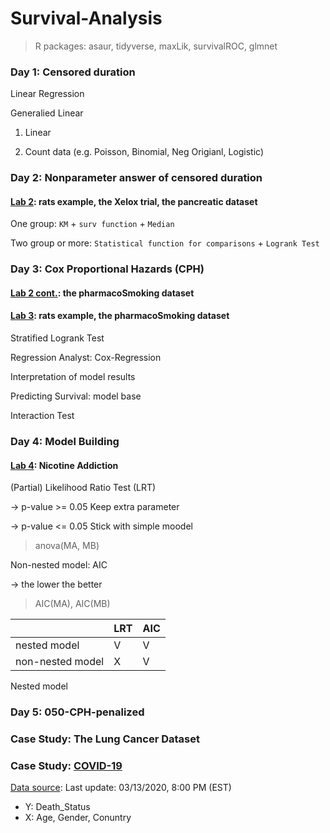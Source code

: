 # Survival-Analysis

> R packages: asaur, tidyverse, maxLik, survivalROC, glmnet
  
### Day 1: Censored duration

Linear Regression

Generalied Linear

1. Linear
  
2. Count data (e.g. Poisson, Binomial, Neg Origianl, Logistic)

### Day 2: Nonparameter answer of censored duration

#### [Lab 2](https://github.com/wulinghsuan/Survival-Analysis/blob/master/020-nonparam.pdf): rats example, the Xelox trial, the pancreatic dataset

One group: `KM` + `surv function` + `Median`

Two group or more: `Statistical function for comparisons` + `Logrank Test`

### Day 3: Cox Proportional Hazards (CPH)

#### [Lab 2 cont.](https://github.com/wulinghsuan/Survival-Analysis/blob/master/020-nonparam-cont.pdf): the pharmacoSmoking dataset

#### [Lab 3](https://github.com/wulinghsuan/Survival-Analysis/blob/master/030-Cox_Regression.pdf): rats example, the pharmacoSmoking dataset

Stratified Logrank Test 

Regression Analyst: Cox-Regression

Interpretation of model results

Predicting Survival: model base

Interaction Test

### Day 4: Model Building

#### [Lab 4](https://github.com/wulinghsuan/Survival-Analysis/blob/master/030-Cox_Regression.pdf): Nicotine Addiction

(Partial) Likelihood Ratio Test (LRT) 

→ p-value >= 0.05 Keep extra parameter

→ p-value <= 0.05 Stick with simple moodel

> anova(MA, MB)

Non-nested model: AIC

→ the lower the better

> AIC(MA), AIC(MB)

||LRT|AIC|
|---|---|---|
|nested model| V | V |
|non-nested model| X | V |

Nested model

### Day 5: 050-CPH-penalized

### Case Study: The Lung Cancer Dataset

### Case Study: [COVID-19](https://github.com/wulinghsuan/Survival-Analysis/blob/master/COVID-19.pdf)

[Data source](https://docs.google.com/spreadsheets/d/e/2PACX-1vQU0SIALScXx8VXDX7yKNKWWPKE1YjFlWc6VTEVSN45CklWWf-uWmprQIyLtoPDA18tX9cFDr-aQ9S6/pubhtml): Last update: 03/13/2020, 8:00 PM (EST)

- Y: Death_Status
- X: Age, Gender, Conuntry

